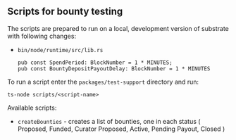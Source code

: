 ## Scripts for bounty testing

The scripts are prepared to run on a local, development version of substrate with following changes:
- `bin/node/runtime/src/lib.rs`
  ```
  pub const SpendPeriod: BlockNumber = 1 * MINUTES;
  pub const BountyDepositPayoutDelay: BlockNumber = 1 * MINUTES
  ```

To run a script enter the `packages/test-support` directory and run:
```
ts-node scripts/<script-name>
```

Available scripts:
- `createBounties` - creates a list of bounties,
  one in each status ( Proposed, Funded, Curator Proposed, Active, Pending Payout, Closed	)

